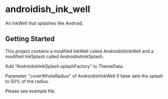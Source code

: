 # androidish_ink_well

An inkWell that splashes like Android.

## Getting Started

This project contains a modified InkWell called AndroidishInkWell and a modified InkSplash called AndroidishInkSplash.

Add "AndroidishInkSplash.splashFactory" to ThemeData.

Parameter "coverWholeRadius" of AndroidishInkWell if false sets the splash to 50% of the radius.

Please see example file.